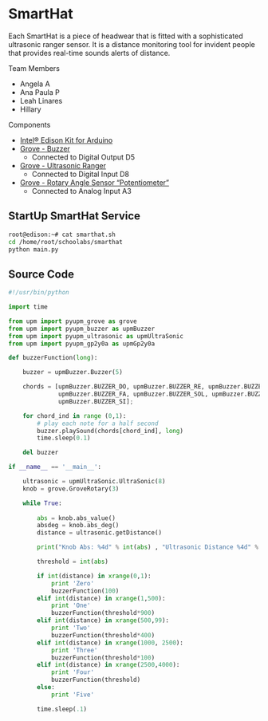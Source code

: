 # SmartHat

Each SmartHat is a piece of headwear that is fitted with a sophisticated ultrasonic ranger sensor. It is a distance monitoring tool for invident people that provides real-time sounds alerts of distance.

Team Members

- Angela A
- Ana Paula P
- Leah Linares
- Hillary

Components

- [Intel® Edison Kit for Arduino](https://www.seeedstudio.com/Intel%C2%AE-Edison-Kit-for-Arduino-p-2149.html)
- [Grove - Buzzer](http://wiki.seeed.cc/Grove-Buzzer/)
  - Connected to Digital Output D5
- [Grove - Ultrasonic Ranger](http://wiki.seeed.cc/Grove-Ultrasonic_Ranger/)
  - Connected to Digital Input D8
- [Grove - Rotary Angle Sensor “Potentiometer”](http://wiki.seeed.cc/Grove-Rotary_Angle_Sensor/)
  - Connected to Analog Input A3

## StartUp SmartHat Service

```sh
root@edison:~# cat smarthat.sh
cd /home/root/schoolabs/smarthat
python main.py
```

## Source Code

```python
#!/usr/bin/python

import time

from upm import pyupm_grove as grove
from upm import pyupm_buzzer as upmBuzzer
from upm import pyupm_ultrasonic as upmUltraSonic
from upm import pyupm_gp2y0a as upmGp2y0a

def buzzerFunction(long):

    buzzer = upmBuzzer.Buzzer(5)

    chords = [upmBuzzer.BUZZER_DO, upmBuzzer.BUZZER_RE, upmBuzzer.BUZZER_MI,
              upmBuzzer.BUZZER_FA, upmBuzzer.BUZZER_SOL, upmBuzzer.BUZZER_LA,
              upmBuzzer.BUZZER_SI];

    for chord_ind in range (0,1):
        # play each note for a half second
        buzzer.playSound(chords[chord_ind], long)
        time.sleep(0.1)

    del buzzer

if __name__ == '__main__':

    ultrasonic = upmUltraSonic.UltraSonic(8)
    knob = grove.GroveRotary(3)

    while True:
        
        abs = knob.abs_value()
        absdeg = knob.abs_deg()
        distance = ultrasonic.getDistance()

        print("Knob Abs: %4d" % int(abs) , "Ultrasonic Distance %4d" % int(distance))

        threshold = int(abs)

        if int(distance) in xrange(0,1):
            print 'Zero'
            buzzerFunction(100)
        elif int(distance) in xrange(1,500):
            print 'One'
            buzzerFunction(threshold*900)
        elif int(distance) in xrange(500,99):
            print 'Two'
            buzzerFunction(threshold*400)
        elif int(distance) in xrange(1000, 2500):
            print 'Three'
            buzzerFunction(threshold*100)
        elif int(distance) in xrange(2500,4000):
            print 'Four'
            buzzerFunction(threshold)
        else:
            print 'Five'

        time.sleep(.1)
```
